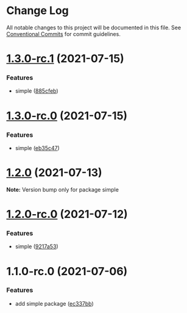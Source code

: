 # Change Log

All notable changes to this project will be documented in this file.
See [Conventional Commits](https://conventionalcommits.org) for commit guidelines.

# [1.3.0-rc.1](https://github.com/wenytang-ms-123/testavc/compare/simple@1.3.0-rc.0...simple@1.3.0-rc.1) (2021-07-15)


### Features

* simple ([885cfeb](https://github.com/wenytang-ms-123/testavc/commit/885cfeb181455449e9cd8e9a21e0c9e692fccf51))





# [1.3.0-rc.0](https://github.com/wenytang-ms-123/testavc/compare/simple@1.2.0...simple@1.3.0-rc.0) (2021-07-15)


### Features

* simple ([eb35c47](https://github.com/wenytang-ms-123/testavc/commit/eb35c476674bf0a6a0a102158eb81cc1a1e6a10a))





# [1.2.0](https://github.com/wenytang-ms-123/testavc/compare/simple@1.2.0-rc.1...simple@1.2.0) (2021-07-13)

**Note:** Version bump only for package simple





# [1.2.0-rc.0](https://github.com/wenytang-ms-123/testavc/compare/simple@1.1.0...simple@1.2.0-rc.0) (2021-07-12)


### Features

* simple ([9217a53](https://github.com/wenytang-ms-123/testavc/commit/9217a53cda9aa62ed3a1de3fe1c381e4a849b7ee))





# 1.1.0-rc.0 (2021-07-06)


### Features

* add simple package ([ec337bb](https://github.com/wenytang-ms-123/testavc/commit/ec337bba945ea7f44269cbe0bb29df4d90dc4ec7))
